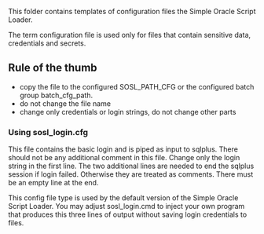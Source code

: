 This folder contains templates of configuration files the Simple Oracle Script Loader.

The term configuration file is used only for files that contain sensitive data, credentials and secrets.

## Rule of the thumb
- copy the file to the configured SOSL_PATH_CFG or the configured batch group batch_cfg_path.
- do not change the file name
- change only credentials or login strings, do not change other parts

### Using sosl_login.cfg
This file contains the basic login and is piped as input to sqlplus. There should not be any additional comment in this file. Change only the login string in the first line. The two additional lines are needed to end the sqlplus session if login failed. Otherwise they are treated as comments. There must be an empty line at the end.

This config file type is used by the default version of the Simple Oracle Script Loader. You may adjust sosl_login.cmd to inject your own program that produces this three lines of output without saving login credentials to files.
